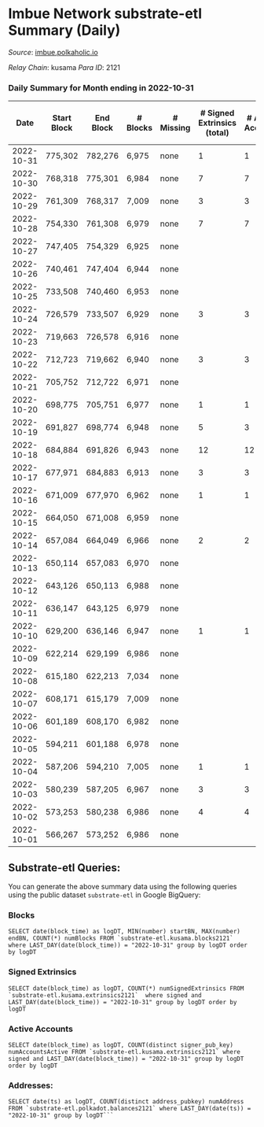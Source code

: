 # Imbue Network substrate-etl Summary (Daily)

_Source_: [imbue.polkaholic.io](https://imbue.polkaholic.io)

*Relay Chain*: kusama
*Para ID*: 2121



### Daily Summary for Month ending in 2022-10-31


| Date | Start Block | End Block | # Blocks | # Missing | # Signed Extrinsics (total) | # Active Accounts | # Addresses with Balances | # Events | # Transfers | # XCM Transfers In | # XCM Transfers Out |
| ---- | ----------- | --------- | -------- | --------- | --------------------------- | ----------------- | ------------------------- | -------- | ----------- | ------------------ | ------------------- |
| 2022-10-31 | 775,302 | 782,276 | 6,975 | none  | 1 | 1 |  | 13,959 |   |   |   |
| 2022-10-30 | 768,318 | 775,301 | 6,984 | none  | 7 | 7 |  | 14,038 | 3  | 3  |   |
| 2022-10-29 | 761,309 | 768,317 | 7,009 | none  | 3 | 3 |  | 14,048 |   | 2  |   |
| 2022-10-28 | 754,330 | 761,308 | 6,979 | none  | 7 | 7 |  | 14,003 |   | 1  |   |
| 2022-10-27 | 747,405 | 754,329 | 6,925 | none  |  |  |  | 13,854 |   |   |   |
| 2022-10-26 | 740,461 | 747,404 | 6,944 | none  |  |  |  | 13,892 |   |   |   |
| 2022-10-25 | 733,508 | 740,460 | 6,953 | none  |  |  |  | 13,910 |   |   |   |
| 2022-10-24 | 726,579 | 733,507 | 6,929 | none  | 3 | 3 |  | 13,891 |   | 2  |   |
| 2022-10-23 | 719,663 | 726,578 | 6,916 | none  |  |  |  | 13,836 |   |   |   |
| 2022-10-22 | 712,723 | 719,662 | 6,940 | none  | 3 | 3 |  | 13,906 |   | 1  |   |
| 2022-10-21 | 705,752 | 712,722 | 6,971 | none  |  |  |  | 13,945 |   |   |   |
| 2022-10-20 | 698,775 | 705,751 | 6,977 | none  | 1 | 1 |  | 13,984 | 1  | 3  |   |
| 2022-10-19 | 691,827 | 698,774 | 6,948 | none  | 5 | 3 |  | 13,935 | 1  | 1  |   |
| 2022-10-18 | 684,884 | 691,826 | 6,943 | none  | 12 | 12 |  | 13,980 |   | 5  |   |
| 2022-10-17 | 677,971 | 684,883 | 6,913 | none  | 3 | 3 |  | 13,865 | 1  | 2  |   |
| 2022-10-16 | 671,009 | 677,970 | 6,962 | none  | 1 | 1 |  | 13,934 |   |   |   |
| 2022-10-15 | 664,050 | 671,008 | 6,959 | none  |  |  |  | 13,922 |   |   |   |
| 2022-10-14 | 657,084 | 664,049 | 6,966 | none  | 2 | 2 |  | 13,947 |   |   |   |
| 2022-10-13 | 650,114 | 657,083 | 6,970 | none  |  |  |  | 13,944 |   |   |   |
| 2022-10-12 | 643,126 | 650,113 | 6,988 | none  |  |  | 308 | 13,984 |   |   |   |
| 2022-10-11 | 636,147 | 643,125 | 6,979 | none  |  |  | 308 | 13,962 |   |   |   |
| 2022-10-10 | 629,200 | 636,146 | 6,947 | none  | 1 | 1 | 308 | 13,906 | 1  |   |   |
| 2022-10-09 | 622,214 | 629,199 | 6,986 | none  |  |  | 307 | 13,976 |   |   |   |
| 2022-10-08 | 615,180 | 622,213 | 7,034 | none  |  |  | 307 | 14,072 |   |   |   |
| 2022-10-07 | 608,171 | 615,179 | 7,009 | none  |  |  | 307 | 14,022 |   |   |   |
| 2022-10-06 | 601,189 | 608,170 | 6,982 | none  |  |  | 307 | 13,968 |   |   |   |
| 2022-10-05 | 594,211 | 601,188 | 6,978 | none  |  |  | 307 | 13,959 |   |   |   |
| 2022-10-04 | 587,206 | 594,210 | 7,005 | none  | 1 | 1 | 307 | 14,022 | 1  |   |   |
| 2022-10-03 | 580,239 | 587,205 | 6,967 | none  | 3 | 3 |  | 13,963 | 3  |   |   |
| 2022-10-02 | 573,253 | 580,238 | 6,986 | none  | 4 | 4 |  | 14,008 | 4  |   |   |
| 2022-10-01 | 566,267 | 573,252 | 6,986 | none  |  |  |  | 13,976 |   |   |   |

## Substrate-etl Queries:
You can generate the above summary data using the following queries using the public dataset `substrate-etl` in Google BigQuery:


### Blocks
```
SELECT date(block_time) as logDT, MIN(number) startBN, MAX(number) endBN, COUNT(*) numBlocks FROM `substrate-etl.kusama.blocks2121`  where LAST_DAY(date(block_time)) = "2022-10-31" group by logDT order by logDT
```


### Signed Extrinsics
```
SELECT date(block_time) as logDT, COUNT(*) numSignedExtrinsics FROM `substrate-etl.kusama.extrinsics2121`  where signed and LAST_DAY(date(block_time)) = "2022-10-31" group by logDT order by logDT
```


### Active Accounts
```
SELECT date(block_time) as logDT, COUNT(distinct signer_pub_key) numAccountsActive FROM `substrate-etl.kusama.extrinsics2121` where signed and LAST_DAY(date(block_time)) = "2022-10-31" group by logDT order by logDT
```


### Addresses:
```
SELECT date(ts) as logDT, COUNT(distinct address_pubkey) numAddress FROM `substrate-etl.polkadot.balances2121` where LAST_DAY(date(ts)) = "2022-10-31" group by logDT```


